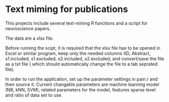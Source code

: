 Text miming for publications
========

This projects include several text-mining R functions and a script for neuroscience papers. 

The data are a xlsx file. 

Before running the scipt, it is required that the xlsx file has to be opened in Excel or similar program, keep only the needed columns (ID, Abstract, s1.included, s1.excluded, s2.included, s2.excluded, and convert/save the file as a txt file ( which should automatically change the file to a tab seprated file).

In order to run the application, set up the parameter settings in pain.r and then source it. Current changable parameters are machine learning model (NB, kNN, SVM), related parameters for the model, features sparse level and ratio of data set to use.